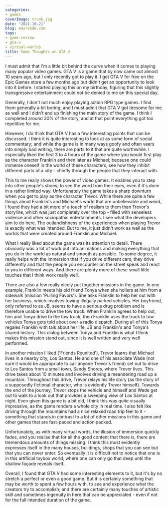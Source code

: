 ```yaml
---
categories:
- games
coverImage: trunk.jpg
date: "2021-10-21"
blog: maxrohde.com
tags:
- game-review
- gta-v
- virtual-worlds
title: Some Thoughts on GTA V
---
```


I must admit that I'm a little bit behind the curve when it comes to playing many popular video games. GTA V is a game that by now came out almost 10 years ago, but I only recently got to play it. I got GTA V for free on the Epic Games store a few months ago but didn't get an opportunity to look into it before. I started playing this on my birthday, figuring that this slightly transgressive entertainment could not be denied to me on this special day.

Generally, I don't not much enjoy playing action RPG type games. I find them generally a bit boring, and I must admit that GTA V got tiresome for me as well and I didn't end up finishing the main story of the game. I think I completed around 30% of the story, and at that point everything got too repetitive for me.

However, I do think that GTA V has a few interesting points that can be discussed. I think it is quite interesting to look at as some form of social commentary; and while the game is in many ways goofy and often veers into simply bad writing, there are parts to it that are quite worthwhile. I especially liked the first 3 to 4 hours of the game where you would first play as the character Franklin and then later as Michael; because one could immerse oneself in the world of these characters, see how they inhibit different parts of a city - chiefly through the people that they interact with.

This to me really shows the power of video games. It enables you to step into other people's shoes; to see the word from their eyes, even if it's done in a rather limited way. Unfortunately the game takes a sharp downturn when you get to play as the character Trevor. While there are quite a few things about Franklin's and Michael's world that are unbelievable and weird, I found they had a bit more of a touch of realism to them than Trevor's storyline, which was just completely over the top - filled with senseless violence and other sociopathic entertainments. I see what the developers aim to do here. The outlandishness of the experiences when playing Trevor is exactly what was intended. But to me, it just didn't work as well as the worlds that were created around Franklin and Michael.

What I really liked about the game was its attention to detail. There obviously was a lot of work put into animations and making everything that you do in the world as natural and smooth as possible. To some degree, it really helps with the immersion that if you drive different cars, they drive differently and that the people you encounter on the street speak and react to you in different ways. And there are plenty more of these small little touches that I think work really well.

There are also a few really nicely put together missions in the game. In one example, Franklin meets his old friend Tonya when she hollers at him from a sidewalk (mission 'Pulling Favors'). She asks Franklin to help her out with her business, which involves towing illegally parked vehicles. Her boyfriend, only referred to as JB, seems to have a serious drug problem and is therefore unable to drive the tow truck. When Franklin agrees to help out, him and Tonya drive to the tow truck, then Franklin uses the truck to tow vehicles Tonya gets told about over a radio dispatch. During all of this Tonya regales Franklin with talk about her life, JB and Franklin's and Tonya's shared history. This dialog between Tonya and Franklin is what I think makes this mission stand out, since it is well written and very well performed.

In another mission I liked ('Friends Reunited'), Trevor learns that Michael lives in a nearby city, Los Santos. He and one of his associate Wade (not sure it would be appropriate to call anyone Trevor's friend) set out to drive to Los Santos from a small town, Sandy Shores, where Trevor lives. This drive takes about 10 minutes and involves driving a meandering road up a mountain. Throughout this drive, Trevor relays his life story (as the story of a supposedly fictional character, who is evidently Trevor himself). Towards the end of the journey, Trevor stops the vehicle and himself and Wade get out to walk to a look out that provides a sweeping view of Los Santos at night. Even given this game is a bit old, I think this was quite visually impressive, as the game renders a whole city in real time. I also felt like driving through the mountains had a nice relaxed road trip feel to it - something that stands in contrast to a lot of other missions in this game and other games that are fast-paced and action packed.

Unfortunately, as with many virtual words, the illusion of immersion quickly fades, and you realise that for all the good content that there is, there are tremendous amounts of things missing. I think this most evidently expresses itself in the many houses, buildings, shops that you can see but that you can never enter. So eventually it is difficult not to notice that one is in this artificial toybox world, where one can only go that deep until the shallow façade reveals itself.

Overall, I found that GTA V had some interesting elements to it, but it's by no stretch a perfect or even a good game. But it is certainly something that may be worth to spent a few hours with, to see and experience what the creators try to accomplish; and there are certainly many touches of artistic skill and sometimes ingenuity in here that can be appreciated - even if not for the full intended duration of the game.